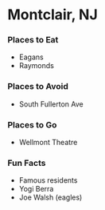 # Montclair, NJ
### Places to Eat
- Eagans
- Raymonds



### Places to Avoid
- South Fullerton Ave




### Places to Go
- Wellmont Theatre



### Fun Facts
- Famous residents
 - Yogi Berra
 - Joe Walsh (eagles)
